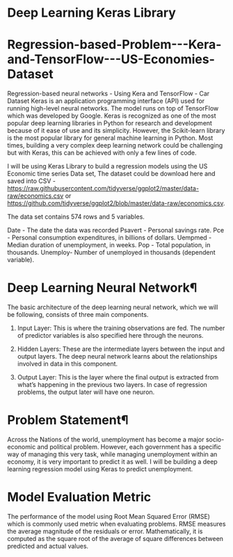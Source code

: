 # Deep Learning Keras Library 

# Regression-based-Problem---Kera-and-TensorFlow---US-Economies-Dataset

Regression-based neural networks - Using Kera and TensorFlow - Car Dataset
Keras is an application programming interface (API) used for running high-level neural networks. The model runs on top of TensorFlow which was developed by Google. Keras is recognized as one of the most popular deep learning libraries in Python for research and development because of it ease of use and its simplicity. However, the Scikit-learn library is the most popular library for general machine learning in Python. Most times, building a very complex deep learning network could be challenging but with Keras, this can be achieved with only a few lines of code.

I will be using Keras Library to build a regression models using the US Economic time series Data set, The dataset could be download here and saved into CSV - https://raw.githubusercontent.com/tidyverse/ggplot2/master/data-raw/economics.csv or https://github.com/tidyverse/ggplot2/blob/master/data-raw/economics.csv.

The data set contains 574 rows and 5 variables.

Date - The date the data was recorded
Psavert - Personal savings rate.
Pce - Personal consumption expenditures, in billions of dollars.
Uempmed - Median duration of unemployment, in weeks.
Pop - Total population, in thousands.
Unemploy- Number of unemployed in thousands (dependent variable).

# Deep Learning Neural Network¶
The basic architecture of the deep learning neural network, which we will be following, consists of three main components.

1) Input Layer: This is where the training observations are fed. The number of predictor variables is also specified here through the neurons.

2) Hidden Layers: These are the intermediate layers between the input and output layers. The deep neural network learns about the relationships 
   involved in data in this component.

3) Output Layer: This is the layer where the final output is extracted from what’s happening in the previous two layers. In case of regression problems, 
   the output later will have one neuron.

# Problem Statement¶
Across the Nations of the world, unemployment has become a major socio-economic and political problem. However, each government has a specific way of managing this 
very task, while managing unemployment within an economy, it is very important to predict it as well. I will be building a deep learning regression model using Keras 
to predict unemployment.

# Model Evaluation Metric
The performance of the model using Root Mean Squared Error (RMSE) which is commonly used metric when evaluating problems. RMSE measures the average magnitude of the 
residuals or error. Mathematically, it is computed as the square root of the average of square differences between predicted and actual values.
